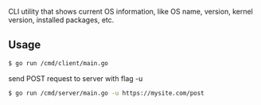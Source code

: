 CLI utility that shows current OS information, 
like OS name, version, kernel version, 
installed packages, etc.

## Usage

```bash
$ go run /cmd/client/main.go

```

send POST request to server with flag -u

```bash
$ go run /cmd/server/main.go -u https://mysite.com/post

```